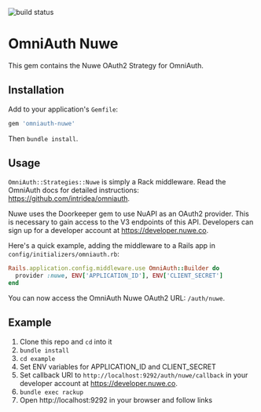 
![build status](https://codeship.com/projects/90ad4cf0-c028-0132-c8c4-12477713df02/status?branch=master)

# OmniAuth Nuwe

This gem contains the Nuwe OAuth2 Strategy for OmniAuth.

## Installation

Add to your application's `Gemfile`:

```ruby
gem 'omniauth-nuwe'
```

Then `bundle install`.

## Usage

`OmniAuth::Strategies::Nuwe` is simply a Rack middleware. Read the OmniAuth docs for detailed instructions: https://github.com/intridea/omniauth.

Nuwe uses the Doorkeeper gem to use NuAPI as an OAuth2 provider. This is necessary to gain access to the V3 endpoints of this API.  Developers can sign up for a developer account at https://developer.nuwe.co.

Here's a quick example, adding the middleware to a Rails app in `config/initializers/omniauth.rb`:

```ruby
Rails.application.config.middleware.use OmniAuth::Builder do
  provider :nuwe, ENV['APPLICATION_ID'], ENV['CLIENT_SECRET']
end
```

You can now access the OmniAuth Nuwe OAuth2 URL: `/auth/nuwe`.

## Example

1. Clone this repo and `cd` into it
2. `bundle install`
3. `cd example`
4. Set ENV variables for APPLICATION_ID and CLIENT_SECRET
5. Set callback URI to `http://localhost:9292/auth/nuwe/callback` in your developer account at https://developer.nuwe.co.
6. `bundle exec rackup`
7. Open http://localhost:9292 in your browser and follow links
